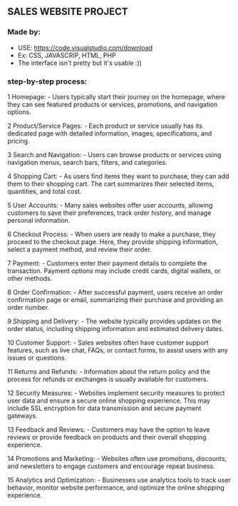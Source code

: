 ## SALES WEBSITE PROJECT
### Made by:
- USE: https://code.visualstudio.com/download
- Ex: CSS, JAVASCRIP, HTML, PHP
- The interface isn't pretty but it's usable :))
### step-by-step process:
1 Homepage:
    - Users typically start their journey on the homepage, where they can see featured products or services, promotions, and navigation options.
    
2 Product/Service Pages:
    - Each product or service usually has its dedicated page with detailed information, images, specifications, and pricing.

3 Search and Navigation:
    - Users can browse products or services using navigation menus, search bars, filters, and categories.

4 Shopping Cart:
    - As users find items they want to purchase, they can add them to their shopping cart. The cart summarizes their selected items, quantities, and total cost.

5 User Accounts:
    - Many sales websites offer user accounts, allowing customers to save their preferences, track order history, and manage personal information.

6 Checkout Process:
    - When users are ready to make a purchase, they proceed to the checkout page. Here, they provide shipping information, select a payment method, and review their order.

7 Payment:
    - Customers enter their payment details to complete the transaction. Payment options may include credit cards, digital wallets, or other methods.

8 Order Confirmation:
    - After successful payment, users receive an order confirmation page or email, summarizing their purchase and providing an order number.

9 Shipping and Delivery:
    - The website typically provides updates on the order status, including shipping information and estimated delivery dates.

10 Customer Support:
    - Sales websites often have customer support features, such as live chat, FAQs, or contact forms, to assist users with any issues or questions.

11 Returns and Refunds:
    - Information about the return policy and the process for refunds or exchanges is usually available for customers.

12 Security Measures:
    - Websites implement security measures to protect user data and ensure a secure online shopping experience. This may include SSL encryption for data transmission and secure payment gateways.

13 Feedback and Reviews:
    - Customers may have the option to leave reviews or provide feedback on products and their overall shopping experience.

14 Promotions and Marketing:
    - Websites often use promotions, discounts, and newsletters to engage customers and encourage repeat business.

15 Analytics and Optimization:
    - Businesses use analytics tools to track user behavior, monitor website performance, and optimize the online shopping experience.
